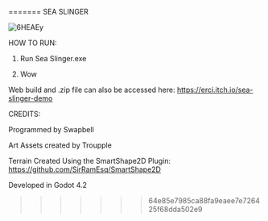=======
SEA SLINGER

![6HEAEy](https://github.com/user-attachments/assets/4c9313d8-9da6-471d-9b40-67a197a834fe)

HOW TO RUN:

1. Run Sea Slinger.exe

2. Wow

Web build and .zip file can also be accessed here:
https://erci.itch.io/sea-slinger-demo



CREDITS:

Programmed by Swapbell

Art Assets created by Troupple

Terrain Created Using the SmartShape2D Plugin: https://github.com/SirRamEsq/SmartShape2D

Developed in Godot 4.2
>>>>>>> 64e85e7985ca88fa9eaee7e726425f68dda502e9
